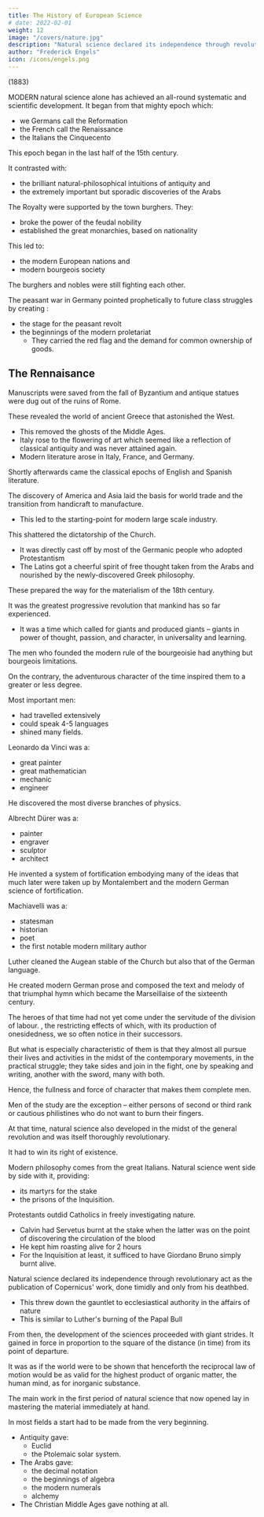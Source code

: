 ```yaml
---
title: The History of European Science 
# date: 2022-02-01
weight: 12
image: "/covers/nature.jpg"
description: "Natural science declared its independence through revolutionary act as the publication of Copernicus' work"
author: "Frederick Engels"
icon: /icons/engels.png
---
```



(1883)

MODERN natural science alone has achieved an all-round systematic and scientific development. It began from that mighty epoch which:
- we Germans call the Reformation
- the French call the Renaissance
- the Italians the Cinquecento

This epoch began in the last half of the 15th century.

It contrasted with:
- the brilliant natural-philosophical intuitions of antiquity and 
- the extremely important but sporadic discoveries of the Arabs
<!--  , which for the most part vanished without results –  -->

 
The Royalty were supported by the town burghers. They:
- broke the power of the feudal nobility
- established the great monarchies, based on nationality

This led to:
- the modern European nations and
- modern bourgeois society

The burghers and nobles were still fighting each other. 

The peasant war in Germany pointed prophetically to future class struggles by creating :
- the stage for the peasant revolt
- the beginnings of the modern proletariat
  - They carried the red flag and the demand for common ownership of goods.


## The Rennaisance

Manuscripts were saved from the fall of Byzantium and antique statues were dug out of the ruins of Rome. 

These revealed the world of ancient Greece that astonished the West.  
- This removed the ghosts of the Middle Ages. 
- Italy rose to the flowering of art which seemed like a reflection of classical antiquity and was never attained again.
- Modern literature arose in Italy, France, and Germany.

Shortly afterwards came the classical epochs of English and Spanish literature. 

The discovery of America and Asia laid the basis for world trade and the transition from handicraft to manufacture. 
- This led to the starting-point for modern large scale industry. 

This shattered the dictatorship of the Church. 
- It was directly cast off by most of the Germanic people who adopted Protestantism
- The Latins got a cheerful spirit of free thought taken from the Arabs and nourished by the newly-discovered Greek philosophy.

These prepared the way for the materialism of the 18th century.

It was the greatest progressive revolution that mankind has so far experienced. 
- It was a time which called for giants and produced giants – giants in power of thought, passion, and character, in universality and learning. 

The men who founded the modern rule of the bourgeoisie had anything but bourgeois limitations. 

On the contrary, the adventurous character of the time inspired them to a greater or less degree. 

Most important men:
- had travelled extensively
- could speak 4-5 languages
- shined many fields. 

Leonardo da Vinci was a:
- great painter
- great mathematician
- mechanic
- engineer

He discovered the most diverse branches of physics.  

Albrecht Dürer was a:
- painter
- engraver
- sculptor
- architect

He invented a system of fortification embodying many of the ideas that much later were taken up by Montalembert and the modern German science of fortification. 

Machiavelli was a:
- statesman
- historian
- poet
- the first notable modern military author

Luther cleaned the Augean stable of the Church but also that of the German language. 

He created modern German prose and composed the text and melody of that triumphal hymn which became the Marseillaise of the sixteenth century. 

The heroes of that time had not yet come under the servitude of the division of labour. , the restricting effects of which, with its production of onesidedness, we so often notice in their successors. 

But what is especially characteristic of them is that they almost all pursue their lives and activities in the midst of the contemporary movements, in the practical struggle; they take sides and join in the fight, one by speaking and writing, another with the sword, many with both. 

Hence, the fullness and force of character that makes them complete men. 

Men of the study are the exception – either persons of second or third rank or cautious philistines who do not want to burn their fingers.

At that time, natural science also developed in the midst of the general revolution and was itself thoroughly revolutionary.

It had to win its right of existence. 

Modern philosophy comes from the great Italians. Natural science went side by side with it, providing:
- its martyrs for the stake
- the prisons of the Inquisition. 

Protestants outdid Catholics in freely investigating nature. 
- Calvin had Servetus burnt at the stake when the latter was on the point of discovering the circulation of the blood
- He kept him roasting alive for 2 hours
- For the Inquisition at least, it sufficed to have Giordano Bruno simply burnt alive.


Natural science declared its independence through revolutionary act as the publication of Copernicus' work, done timidly and only from his deathbed.
- This threw down the gauntlet to ecclesiastical authority in the affairs of nature
- This is similar to Luther's burning of the Papal Bull

<!-- The emancipation of natural science from theology dates from this act, although the fighting out of the particular antagonistic claims has dragged out up to our day and in many minds is still far from completion. -->

From then, the development of the sciences proceeded with giant strides. It gained in force in proportion to the square of the distance (in time) from its point of departure. 

It was as if the world were to be shown that henceforth the reciprocal law of motion would be as valid for the highest product of organic matter, the human mind, as for inorganic substance.

The main work in the first period of natural science that now opened lay in mastering the material immediately at hand. 

In most fields a start had to be made from the very beginning. 

- Antiquity gave:
  - Euclid
  - the Ptolemaic solar system. 
- The Arabs gave:
  - the decimal notation
  - the beginnings of algebra
  - the modern numerals
  - alchemy
- The Christian Middle Ages gave nothing at all.

